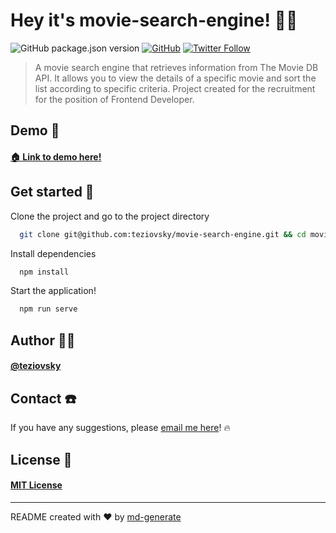 # Hey it's movie-search-engine! 🖖🏼

![GitHub package.json version](https://img.shields.io/github/package-json/v/teziovsky/movie-search-engine) [![GitHub](https://img.shields.io/github/license/teziovsky/movie-search-engine)](https://choosealicense.com/licenses/mit/) [![Twitter Follow](https://img.shields.io/twitter/follow/teziovsky?style=social)](https://www.twitter.com/teziovsky)

> A movie search engine that retrieves information from The Movie DB API. It allows you to view the details of a specific movie and sort the list according to specific criteria. Project created for the recruitment for the position of Frontend Developer.

## Demo 👀
#### [🏠 Link to demo here!](https://teziovsky.github.io/movie-search-engine/)

## Get started 🏁

Clone the project and go to the project directory

```bash
  git clone git@github.com:teziovsky/movie-search-engine.git && cd movie-search-engine
```

Install dependencies

```bash
  npm install
```

Start the application!

```bash
  npm run serve
```

## Author 🙎🏼‍

#### [@teziovsky](https://www.github.com/teziovsky)

## Contact ☎️

If you have any suggestions, please [email me here](mailto:teziovsky@gmail.com)! 🔥

## License 🧾

#### [MIT License](https://choosealicense.com/licenses/mit/)

---

README created with ❤️ by [md-generate](https://www.npmjs.com/package/md-generate)
